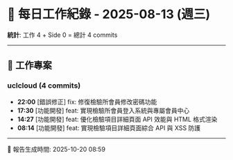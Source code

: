 # 📅 每日工作紀錄 - 2025-08-13 (週三)

**統計**: 工作 4 + Side 0 = 總計 4 commits

---

## 💼 工作專案

### uclcloud (4 commits)

- **22:00** [錯誤修正] fix: 修復檢驗所會員修改密碼功能
- **17:30** [功能開發] feat: 實現檢驗所會員登入系統與專屬會員中心
- **14:27** [功能開發] feat: 優化檢驗項目詳細頁面 API 效能與 HTML 格式渲染
- **08:14** [功能開發] feat: 實現檢驗項目詳細頁面綜合 API 與 XSS 防護

---

📅 報告生成時間: 2025-10-20 08:59
